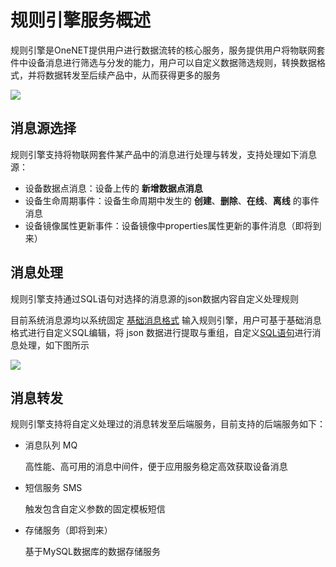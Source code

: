 # 规则引擎服务概述

规则引擎是OneNET提供用户进行数据流转的核心服务，服务提供用户将物联网套件中设备消息进行筛选与分发的能力，用户可以自定义数据筛选规则，转换数据格式，并将数据转发至后续产品中，从而获得更多的服务

![](/images/rule-engine/示意图.jpg)

## 消息源选择

规则引擎支持将物联网套件某产品中的消息进行处理与转发，支持处理如下消息源：

- 设备数据点消息：设备上传的 **新增数据点消息**
- 设备生命周期事件：设备生命周期中发生的 **创建**、**删除**、**在线**、**离线** 的事件消息
- 设备镜像属性更新事件：设备镜像中properties属性更新的事件消息（即将到来）

## 消息处理

规则引擎支持通过SQL语句对选择的消息源的json数据内容自定义处理规则

目前系统消息源均以系统固定 [基础消息格式](/book/manual/rule-engine/dataFormat.md) 输入规则引擎，用户可基于基础消息格式进行自定义SQL编辑，将 json 数据进行提取与重组，自定义[SQL语句](/book/manual/rule-engine/SQL.md)进行消息处理，如下图所示

![](/images/rule-engine/数据处理示意图.jpg)


## 消息转发

规则引擎支持将自定义处理过的消息转发至后端服务，目前支持的后端服务如下：

- 消息队列 MQ
    
    高性能、高可用的消息中间件，便于应用服务稳定高效获取设备消息

- 短信服务 SMS

    触发包含自定义参数的固定模板短信

- 存储服务（即将到来）

    基于MySQL数据库的数据存储服务


